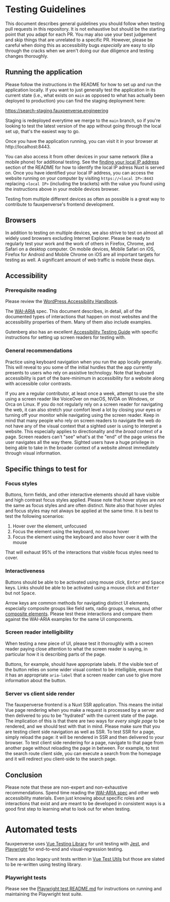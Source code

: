 # Testing Guidelines

This document describes general guidelines you should follow when testing pull requests in this repository. It is not exhaustive but should be the starting point that you adapt for each PR. You may also use your best judgement and skip things that are unrelated to a specific PR. However, please be careful when doing this as accessibility bugs _especially_ are easy to slip through the cracks when we aren't doing our due diligence and testing changes thoroughly.

## Running the application

Please follow the instructions in the README for how to set up and run the application locally. If you want to just generally test the application in its current state (i.e., what exists on `main` as opposed to what has actually been deployed to production) you can find the staging deployment here:

https://search-staging.fauxpenverse.engineering

Staging is redeployed everytime we merge to the `main` branch, so if you're looking to test the latest version of the app without going through the local set up, that's the easiest way to go.

Once you have the application running, you can visit it in your browser at http://localhost:8443.

You can also access it from other devices in your same network (like a mobile phone) for additional testing. See the [finding your local IP address](./README.md#finding-your-local-ip-address) section of the README for how to identify the local IP adress Nuxt is served on. Once you have identified your local IP address, you can access the website running on your computer by visiting `https://<local IP>:8443` replacing `<local IP>` (including the brackets) with the value you found using the instructions above in your mobile devices browser.

Testing from multiple different devices as often as possible is a great way to contribute to fauxpenverse's frontend development.

## Browsers

In addition to testing on multiple devices, we also strive to test on almost all widely used browsers excluding Internet Explorer. Please be ready to regularly test your work and the work of others in Firefox, Chrome, and Safari on a desktop computer. On mobile devices, Mobile Safari on iOS, Firefox for Android and Mobile Chrome on iOS are all important targets for testing as well. A significant amount of web traffic is mobile these days.

## Accessibility

### Prerequisite reading

Please review the [WordPress Accessibility Handbook](https://make.wordpress.org/accessibility/handbook/).

The [WAI-ARIA](https://www.w3.org/TR/wai-aria/) spec. This document describes, in detail, all of the documented types of interactions that happen on most websites and the accessibility properties of them. Many of them also include examples.

Gutenberg also has an excellent [Accessibility Testing Guide](https://github.com/WordPress/gutenberg/blob/086b77ed409a70a6c6a6e74dee704851eff812f2/docs/contributors/accessibility-testing.md) with specific instructions for setting up screen readers for testing with.

### General recommendations

Practice using keyboard navigation when you run the app locally generally. This will reveal to you some of the initial hurdles that the app currently presents to users who rely on assistive technology. Note that keyboard accessibility is part of the bare-minimum in accessibility for a website along with accessible color contrasts.

If you are a regular contributor, at least once a week, attempt to use the site using a screen reader like VoiceOver on macOS, NVDA on Windows, or Orca on Linux. If you do not regularly rely on a screen reader for navigating the web, it can also stretch your comfort level a lot by closing your eyes or turning off your monitor while navigating using the screen reader. Keep in mind that many people who rely on screen readers to navigate the web do not have any of the visual context that a sighted user is using to interpret a website. This especially applies to directionality and the _broad_ context of a page. Screen readers can't "see" what's at the "end" of the page unless the user navigates all the way there. Sighted users have a huge privilege in being able to take in the broader context of a website almost immediately through visual information.

## Specific things to test for

### Focus styles

Buttons, form fields, and other interactive elements should all have visible and high contrast focus styles applied. Please note that hover styles are _not_ the same as focus styles and are often distinct. Note also that hover styles and focus styles may not always be applied at the same time. It is best to test the following scenarios:

1. Hover over the element, unfocused
2. Focus the element using the keyboard, no mouse hover
3. Focus the element using the keyboard and also hover over it with the mouse

That will exhaust 95% of the interactions that visible focus styles need to cover.

### Interactiveness

Buttons should be able to be activated using mouse click, <kbd>Enter</kbd> and <kbd>Space</kbd> keys. Links should be able to be activated using a mouse click and <kbd>Enter</kbd> but not <kbd>Space</kbd>.

Arrow keys are common methods for navigating distinct UI elements, especially composite groups like field sets, radio groups, menus, and other [composite elements](https://www.w3.org/TR/wai-aria-1.1/#composite). Please test these interactions and compare them against the WAI-ARIA examples for the same UI components.

### Screen reader intelligibility

When testing a new piece of UI, please test it thoroughly with a screen reader paying close attention to what the screen reader is saying, in particular how it is describing parts of the page.

Buttons, for example, should have appropriate labels. If the visible text of the button relies on some wider visual context to be intelligible, ensure that it has an appropriate `aria-label` that a screen reader can use to give more information about the button.

### Server vs client side render

The fauxpenverse frontend is a Nuxt SSR application. This means the initial Vue page rendering when you make a request is processed by a server and then delivered to you to be "hydrated" with the current state of the page. The implication of this is that there are two ways for _every single page_ to be rendered, and we should test with that in mind. Please make sure that you are testing client side navigation as well as SSR. To test SSR for a page, simply reload the page: it will be rendered in SSR and then delivered to your browser. To test client side rendering for a page, navigate to that page from another page without reloading the page in between. For example, to test the search route client side, you can execute a search from the homepage and it will redirect you client-side to the search page.

## Conclusion

Please note that these are non-expert and non-exhaustive recommendations. Spend time reading the [WAI-ARIA spec](https://www.w3.org/TR/wai-aria/) and other web accessibility materials. Even just knowing about specific roles and interactions that exist and are meant to be developed in consistent ways is a good first step to learning what to look out for when testing.

# Automated tests

fauxpenverse uses [Vue Testing Library](https://testing-library.com/docs/vue-testing-library/intro/) for unit testing with [Jest](https://jestjs.io/docs/), and [Playwright](https://playwright.dev) for end-to-end and visual-regression testing.

There are also legacy unit tests written in [Vue Test Utils](https://vue-test-utils.vuejs.org/) but those are slated to be re-written using testing library.

### Playwright tests

Please see the [Playwright test README.md](./test/playwright/README.md) for instructions on running and maintaining the Playwright test suite.
